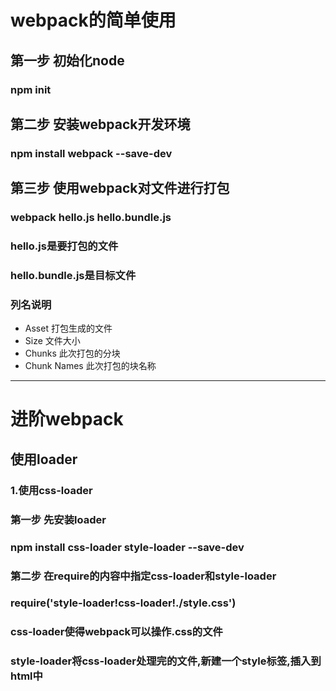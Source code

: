 # webpack的简单使用

## 第一步 初始化node

### npm init 

## 第二步 安装webpack开发环境

### npm install webpack --save-dev

## 第三步 使用webpack对文件进行打包

### webpack hello.js hello.bundle.js
### hello.js是要打包的文件
### hello.bundle.js是目标文件

### 列名说明
- Asset 打包生成的文件
- Size 文件大小
- Chunks 此次打包的分块
- Chunk Names 此次打包的块名称

-----------------------------------------------------------

# 进阶webpack

## 使用loader

### 1.使用css-loader

### 第一步 先安装loader

### npm install css-loader style-loader --save-dev

### 第二步 在require的内容中指定css-loader和style-loader

### require('style-loader!css-loader!./style.css')

### css-loader使得webpack可以操作.css的文件

### style-loader将css-loader处理完的文件,新建一个style标签,插入到html中
